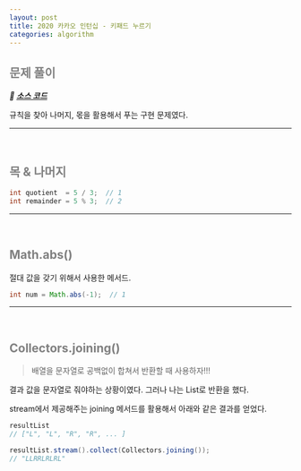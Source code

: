 ```yaml
---
layout: post
title: 2020 카카오 인턴십 - 키패드 누르기
categories: algorithm
---
```


## <span style="color:gray">문제 풀이</span>

***🔖 [소스 코드](https://github.com/Gilbert9172/coding-test/blob/main/programmers/levelOne/quiz04.java)***

규칙을 찾아 나머지, 몫을 활용해서 푸는 구현 문제였다.

---

<br>

## <span style="color:gray">목 & 나머지</span>

```java
int quotient  = 5 / 3;  // 1
int remainder = 5 % 3;  // 2
```

---

<br>

## <span style="color:gray">Math.abs()</span>

절대 값을 갖기 위해서 사용한 메서드.

```java
int num = Math.abs(-1);  // 1
```

---

<br>

## <span style="color:gray">Collectors.joining()</span>

> 배열을 문자열로 공백없이 합쳐서 반환할 때 사용하자!!!

결과 값을 문자열로 줘야하는 상황이였다. 그러나 나는 List로 반환을 했다.

stream에서 제공해주는 joining 메서드를 활용해서 아래와 같은 결과를 얻었다.

```java
resultList
// ["L", "L", "R", "R", ... ]

resultList.stream().collect(Collectors.joining());
// "LLRRLRLRL"
```

